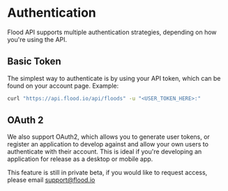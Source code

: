 # Authentication

Flood API supports multiple authentication strategies, depending on how you're using the API.

## Basic Token

The simplest way to authenticate is by using your API token, which can be found on your account page. Example:

```bash
curl "https://api.flood.io/api/floods" -u "<USER_TOKEN_HERE>:"
```

## OAuth 2

We also support OAuth2, which allows you to generate user tokens, or register an application to develop against and allow your own users to authenticate with their account. This is ideal if you're developing an application for release as a desktop or mobile app.

This feature is still in private beta, if you would like to request access, please email support@flood.io

